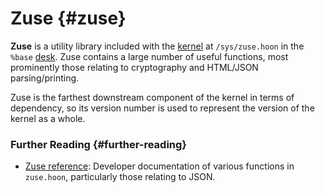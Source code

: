 # Zuse {#zuse}

**Zuse** is a utility library included with the [kernel](kernel.md) at `/sys/zuse.hoon` in the `%base` [desk](zuse.md). Zuse contains a large number of useful functions, most prominently those relating to cryptography and HTML/JSON parsing/printing.

Zuse is the farthest downstream component of the kernel in terms of dependency, so its version number is used to represent the version of the kernel as a whole.

### Further Reading {#further-reading}

- [Zuse reference](../language/hoon/reference/zuse): Developer documentation of various functions in `zuse.hoon`, particularly those relating to JSON.
